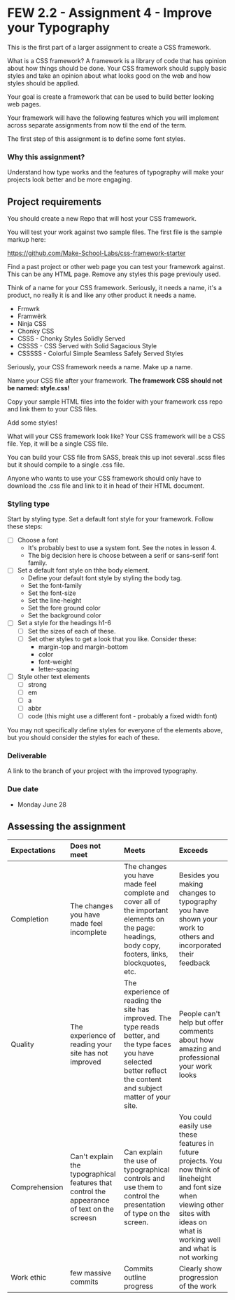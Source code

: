 # FEW 2.2 - Assignment 4 - Improve your Typography

This is the first part of a larger assignment to create a CSS framework. 

What is a CSS framework? A framework is a library of code that has opinion about how things should be done. Your CSS framework should supply basic styles and take an opinion about what looks good on the web and how styles should be applied. 

Your goal is create a framework that can be used to build better looking web pages. 

Your framework will have the following features which you will implement across separate assignments from now til the end of the term. 

The first step of this assignment is to define some font styles.

### Why this assignment?

Understand how type works and the features of typography will make your projects look better and be more engaging. 

## Project requirements

You should create a new Repo that will host your CSS framework.

You will test your work against two sample files. The first file is the sample markup here: 

https://github.com/Make-School-Labs/css-framework-starter

Find a past project or other web page you can test your framework against. This can be any HTML page. Remove any styles this page previouly used. 

Think of a name for your CSS framework. Seriously, it needs a name, it's a product, no really it is and like any other product it needs a name. 

- Frmwrk
- Framwërk
- Ninja CSS
- Chonky CSS
- CSSS - Chonky Styles Solidly Served
- CSSSS - CSS Served with Solid Sagacious Style 
- CSSSSS - Colorful Simple Seamless Safely Served Styles 

Seriously, your CSS framework needs a name. Make up a name. 

Name your CSS file after your framework. **The framework CSS should not be named: style.css!**

Copy your sample HTML files into the folder with your framework css repo and link them to your CSS files. 

Add some styles! 

What will your CSS framework look like? Your CSS framework will be a CSS file. Yep, it will be a single CSS file. 

You can build your CSS file from SASS, break this up inot several .scss files but it should compile to a single .css file. 

Anyone who wants to use your CSS framework should only have to download the .css file and link to it in head of their HTML document. 

### Styling type

Start by styling type. Set a default font style for your framework. Follow these steps: 

- [ ] Choose a font 
  - It's probably best to use a system font. See the notes in lesson 4. 
  - The big decision here is choose between a serif or sans-serif font family. 
- [ ] Set a default font style on thhe body element. 
  - Define your default font style by styling the body tag. 
  - Set the font-family
  - Set the font-size
  - Set the line-height
  - Set the fore ground color 
  - Set the background color
- [ ] Set a style for the headings h1-6
  - [ ] Set the sizes of each of these. 
  - [ ] Set other styles to get a look that you like. Consider these: 
    - margin-top and margin-bottom
    - color 
    - font-weight
    - letter-spacing
- [ ] Style other text elements 
  - [ ] strong
  - [ ] em
  - [ ] a
  - [ ] abbr
  - [ ] code (this might use a different font - probably a fixed width font)

You may not specifically define styles for everyone of the elements above, but you should consider the styles for each of these. 

### Deliverable

A link to the branch of your project with the improved typography. 

### Due date

- Monday June 28 

## Assessing the assignment

| Expectations | Does not meet              | Meets                 | Exceeds                          |
|:-------------|:---------------------------|:----------------------|:---------------------------------|
| Completion   | The changes you have made feel incomplete | The changes you have made feel complete and cover all of the important elements on the page: headings, body copy, footers, links, blockquotes, etc. | Besides you making changes to typography you have shown your work to others and incorporated their feedback |
| Quality      | The experience of reading your site has not improved | The experience of reading the site has improved. The type reads better, and the type faces you have selected better reflect the content and subject matter of your site. | People can't help but offer comments about how amazing and professional your work looks |
| Comprehension| Can't explain the typographical features that control the appearance of text on the screesn | Can explain the use of typographical controls and use them to control the presentation of type on the screen. | You could easily use these features in future projects. You now think of lineheight and font size when viewing other sites with ideas on what is working well and what is not working |
| Work ethic   | few massive commits | Commits outline progress | Clearly show progression of the work |

